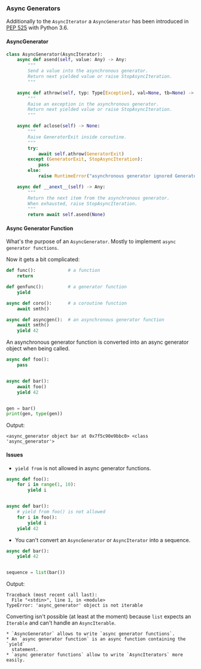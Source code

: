 ### Async Generators

Additionally to the `AsyncIterator` a `AsyncGenerator` has been introduced in
[PEP 525](https://peps.python.org/pep-0525/) with Python 3.6.

#### AsyncGenerator

```python
class AsyncGenerator(AsyncIterator):
    async def asend(self, value: Any) -> Any:
        """
        Send a value into the asynchronous generator.
        Return next yielded value or raise StopAsyncIteration.
        """

    async def athrow(self, typ: Type[Exception], val=None, tb=None) -> Any:
        """
        Raise an exception in the asynchronous generator.
        Return next yielded value or raise StopAsyncIteration.
        """

    async def aclose(self) -> None:
        """
        Raise GeneratorExit inside coroutine.
        """
        try:
            await self.athrow(GeneratorExit)
        except (GeneratorExit, StopAsyncIteration):
            pass
        else:
            raise RuntimeError("asynchronous generator ignored GeneratorExit")

    async def __anext__(self) -> Any:
        """
        Return the next item from the asynchronous generator.
        When exhausted, raise StopAsyncIteration.
        """
        return await self.asend(None)
```

#### Async Generator Function

What's the purpose of an `AsyncGenerator`. Mostly to implement `async generator
functions`.

Now it gets a bit complicated:

```python
def func():            # a function
    return

def genfunc():         # a generator function
    yield

async def coro():      # a coroutine function
    await smth()

async def asyncgen():  # an asynchronous generator function
    await smth()
    yield 42
```

An asynchronous generator function is converted into an async generator object
when being called.

```python
async def foo():
    pass


async def bar():
    await foo()
    yield 42


gen = bar()
print(gen, type(gen))
```

Output:

```
<async_generator object bar at 0x7f5c90e9bbc0> <class 'async_generator'>
```

#### Issues

* `yield from` is not allowed in async generator functions.

```python
async def foo():
    for i in range(1, 10):
        yield i


async def bar():
    # yield from foo() is not allowed
    for i in foo():
        yield i
    yield 42
```

* You can't convert an `AsyncGenerator` or `AsyncIterator` into a sequence.

```python
async def bar():
    yield 42


sequence = list(bar())
```

Output:

```
Traceback (most recent call last):
  File "<stdin>", line 1, in <module>
TypeError: 'async_generator' object is not iterable
```

Converting isn't possible (at least at the moment) because `list` expects an
`Iterable` and can't handle an `AsyncIterable`.

```{admonition} Summary
* `AsyncGenerator` allows to write `async generator functions`.
* An `async generator function` is an async function containing the `yield`
  statement.
* `async generator functions` allow to write `AsyncIterators` more easily.
```
